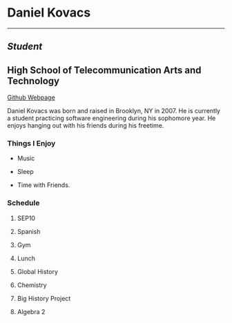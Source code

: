 # **Daniel Kovacs**

---

## _Student_

## High School of Telecommunication Arts and Technology

[Github Webpage](Danielk953.github.io)

Daniel Kovacs was born and raised in Brooklyn, NY in 2007. He is currently a student practicing software engineering during his sophomore year. He enjoys hanging out with his friends during his freetime.

### Things I Enjoy
* Music

* Sleep

* Time with Friends.

### Schedule

1. SEP10

2. Spanish

3. Gym

4. Lunch

5. Global History

6. Chemistry

7. Big History Project

8. Algebra 2